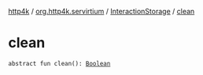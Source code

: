 [http4k](../../index.md) / [org.http4k.servirtium](../index.md) / [InteractionStorage](index.md) / [clean](./clean.md)

# clean

`abstract fun clean(): `[`Boolean`](https://kotlinlang.org/api/latest/jvm/stdlib/kotlin/-boolean/index.html)